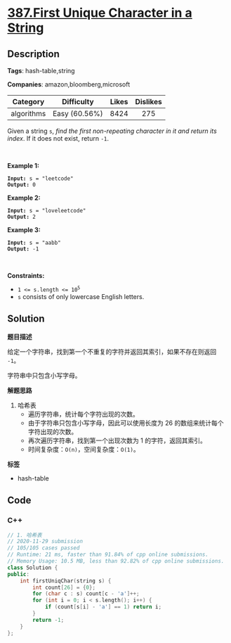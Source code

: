 # [387.First Unique Character in a String](https://leetcode.com/problems/first-unique-character-in-a-string/description/)

## Description

**Tags**: hash-table,string

**Companies**: amazon,bloomberg,microsoft

|  Category  |  Difficulty   | Likes | Dislikes |
| :--------: | :-----------: | :---: | :------: |
| algorithms | Easy (60.56%) | 8424  |   275    |

<p>Given a string <code>s</code>, <em>find the first non-repeating character in it and return its index</em>. If it does not exist, return <code>-1</code>.</p>
<p>&nbsp;</p>
<p><strong class="example">Example 1:</strong></p>
<pre><code><strong>Input:</strong> s = "leetcode"
<strong>Output:</strong> 0</code></pre><p><strong class="example">Example 2:</strong></p>
<pre><code><strong>Input:</strong> s = "loveleetcode"
<strong>Output:</strong> 2</code></pre><p><strong class="example">Example 3:</strong></p>
<pre><code><strong>Input:</strong> s = "aabb"
<strong>Output:</strong> -1</code></pre>
<p>&nbsp;</p>
<p><strong>Constraints:</strong></p>
<ul>
  <li><code>1 &lt;= s.length &lt;= 10<sup>5</sup></code></li>
  <li><code>s</code> consists of only lowercase English letters.</li>
</ul>

## Solution

**题目描述**

给定一个字符串，找到第一个不重复的字符并返回其索引，如果不存在则返回 `-1`。

字符串中只包含小写字母。

**解题思路**

1. 哈希表
   - 遍历字符串，统计每个字符出现的次数。
   - 由于字符串只包含小写字母，因此可以使用长度为 26 的数组来统计每个字符出现的次数。
   - 再次遍历字符串，找到第一个出现次数为 1 的字符，返回其索引。
   - 时间复杂度：`O(n)`，空间复杂度：`O(1)`。

**标签**

- hash-table

<!-- code start -->
## Code

### C++

```cpp
// 1. 哈希表
// 2020-11-29 submission
// 105/105 cases passed
// Runtime: 21 ms, faster than 91.84% of cpp online submissions.
// Memory Usage: 10.5 MB, less than 92.82% of cpp online submissions.
class Solution {
public:
    int firstUniqChar(string s) {
        int count[26] = {0};
        for (char c : s) count[c - 'a']++;
        for (int i = 0; i < s.length(); i++) {
            if (count[s[i] - 'a'] == 1) return i;
        }
        return -1;
    }
};
```

<!-- code end -->
